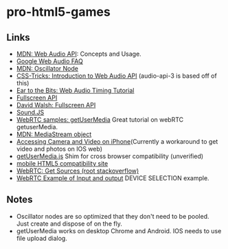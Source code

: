 # pro-html5-games

## Links
- [MDN: Web Audio API](https://developer.mozilla.org/en-US/docs/Web/API/Web_Audio_API): Concepts and Usage.
- [Google Web Audio FAQ](https://developers.google.com/web/updates/2012/01/Web-Audio-FAQ)
- [MDN: Oscillator Node](https://developer.mozilla.org/en-US/docs/Web/API/OscillatorNode/type)
- [CSS-Tricks: Introduction to Web Audio API](https://css-tricks.com/introduction-web-audio-api/) (audio-api-3 is based off of this)
- [Ear to the Bits: Web Audio Timing Tutorial](http://catarak.github.io/blog/2014/12/02/web-audio-timing-tutorial/)
- [Fullscreen API](https://developer.mozilla.org/en-US/docs/Web/API/Fullscreen_API)
- [David Walsh: Fullscreen API](https://davidwalsh.name/fullscreen)
- [Sound.JS](https://github.com/CreateJS/SoundJS)
- [WebRTC samples: getUserMedia](https://webrtc.github.io/samples/src/content/getusermedia/gum/) Great tutorial on webRTC getuserMedia.
- [MDN: MediaStream object](https://developer.mozilla.org/en-US/docs/Web/API/MediaStream)
- [Accessing Camera and Video on iPhone](https://davidwalsh.name/html5-camera-video-iphone)(Currently a workaround to get video and photos on IOS web)
- [getUserMedia.js](https://github.com/addyosmani/getUserMedia.js) Shim for cross browser compatibility (unverified)
- [mobile HTML5 compatibility site](http://mobilehtml5.org/)
- [WebRTC: Get Sources (root stackoverflow)](http://stackoverflow.com/questions/18625007/enable-rear-camera-with-html5)
- [WebRTC Example of Input and output](https://webrtc.github.io/samples/src/content/devices/input-output/) DEVICE SELECTION example.

## Notes
- Oscillator nodes are so optimized that they don't need to be pooled. Just create and dispose of on the fly.
- getUserMedia works on desktop Chrome and Android. IOS needs to use file upload dialog.



